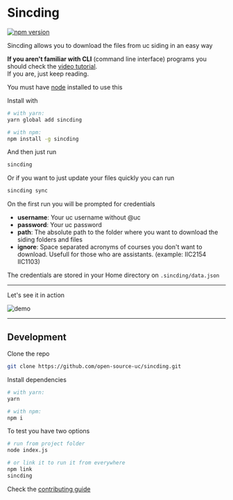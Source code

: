 # Sincding

[![npm version](https://badge.fury.io/js/sincding.svg)](https://badge.fury.io/js/sincding)

Sincding allows you to download the files from uc siding in an easy way

**If you aren't familiar with CLI** (command line interface) programs you should check the [video tutorial](https://github.com/open-source-uc/sincding/blob/assets/tutorial.mp4).  
If you are, just keep reading.

You must have [node](https://nodejs.org) installed to use this

Install with
```bash
# with yarn:
yarn global add sincding

# with npm:
npm install -g sincding
```

And then just run
```bash
sincding
```

Or if you want to just update your files quickly you can run
```bash
sincding sync
```

On the first run you will be prompted for credentials
- **username**: Your uc username without @uc
- **password**: Your uc password
- **path**: The absolute path to the folder where you want to download the siding folders and files
- **ignore**: Space separated acronyms of courses you don't want to download. Usefull for those who are assistants. (example: IIC2154 IIC1103)

The credentials are stored in your Home directory on `.sincding/data.json`

***

Let's see it in action

![demo](https://github.com/open-source-uc/sincding/blob/assets/demo.gif)

***

## Development

Clone the repo
```bash
git clone https://github.com/open-source-uc/sincding.git
```

Install dependencies
```bash
# with yarn:
yarn

# with npm:
npm i
```

To test you have two options
```bash
# run from project folder
node index.js

# or link it to run it from everywhere
npm link
sincding
```

Check the [contributing guide](https://github.com/open-source-uc/sincding/blob/dev/CONTRIBUTING.md)
